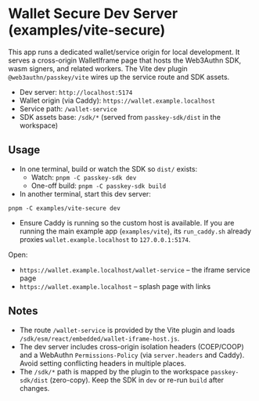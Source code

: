 # Wallet Secure Dev Server (examples/vite-secure)

This app runs a dedicated wallet/service origin for local development. It serves a cross-origin WalletIframe page that hosts the Web3Authn SDK, wasm signers, and related workers. The Vite dev plugin `@web3authn/passkey/vite` wires up the service route and SDK assets.

- Dev server: `http://localhost:5174`
- Wallet origin (via Caddy): `https://wallet.example.localhost`
- Service path: `/wallet-service`
- SDK assets base: `/sdk/*` (served from `passkey-sdk/dist` in the workspace)

## Usage

- In one terminal, build or watch the SDK so `dist/` exists:
  - Watch: `pnpm -C passkey-sdk dev`
  - One-off build: `pnpm -C passkey-sdk build`
- In another terminal, start this dev server:

```
pnpm -C examples/vite-secure dev
```

- Ensure Caddy is running so the custom host is available. If you are running the main example app (`examples/vite`), its `run_caddy.sh` already proxies `wallet.example.localhost` to `127.0.0.1:5174`.

Open:
- `https://wallet.example.localhost/wallet-service` – the iframe service page
- `https://wallet.example.localhost` – splash page with links

## Notes

- The route `/wallet-service` is provided by the Vite plugin and loads `/sdk/esm/react/embedded/wallet-iframe-host.js`.
- The dev server includes cross-origin isolation headers (COEP/COOP) and a WebAuthn `Permissions-Policy` (via `server.headers` and Caddy). Avoid setting conflicting headers in multiple places.
- The `/sdk/*` path is mapped by the plugin to the workspace `passkey-sdk/dist` (zero-copy). Keep the SDK in `dev` or re-run `build` after changes.
